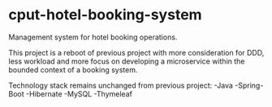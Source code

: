 # cput-hotel-booking-system
Management system for hotel booking operations.


This project is a reboot of previous project with more consideration for DDD, 
less workload and more focus on developing a microservice within the bounded context of a booking system.

Technology stack remains unchanged from previous project:
  -Java
  -Spring-Boot
  -Hibernate
  -MySQL
  -Thymeleaf
